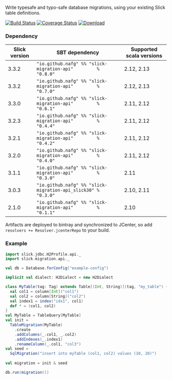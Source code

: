 Write typesafe and typo-safe database migrations, using your existing Slick table definitions.

[![Build Status](https://travis-ci.org/nafg/slick-migration-api.svg?branch=master)](https://travis-ci.org/nafg/slick-migration-api)
[![Coverage Status](https://img.shields.io/coveralls/nafg/slick-migration-api.svg)](https://coveralls.io/r/nafg/slick-migration-api?branch=master)
[![Download](https://api.bintray.com/packages/naftoligug/maven/slick-migration-api/images/download.svg) ](https://bintray.com/naftoligug/maven/slick-migration-api/_latestVersion)

### Dependency

| Slick version | SBT dependency                                                   | Supported scala versions
|---------------|------------------------------------------------------------------|--------------------------
| 3.3.2         | `"io.github.nafg" %% "slick-migration-api"         % "0.8.0"`    | 2.12, 2.13
| 3.3.2         | `"io.github.nafg" %% "slick-migration-api"         % "0.7.0"`    | 2.12, 2.13
| 3.3.0         | `"io.github.nafg" %% "slick-migration-api"         % "0.6.1"`    | 2.11, 2.12
| 3.2.3         | `"io.github.nafg" %% "slick-migration-api"         % "0.4.4"`    | 2.11, 2.12
| 3.2.1         | `"io.github.nafg" %% "slick-migration-api"         % "0.4.2"`    | 2.11, 2.12
| 3.2.0         | `"io.github.nafg" %% "slick-migration-api"         % "0.4.0"`    | 2.11, 2.12
| 3.1.1         | `"io.github.nafg" %% "slick-migration-api"         % "0.3.0"`    | 2.11
| 3.0.3         | `"io.github.nafg" %% "slick-migration-api_slick30" % "0.3.0"`    | 2.10, 2.11
| 2.1.0         | `"io.github.nafg" %% "slick-migration-api"         % "0.1.1"`    | 2.10

Artifacts are deployed to bintray and synchronized to JCenter, so add `resolvers += Resolver.jcenterRepo` to your build.


### Example

````scala
import slick.jdbc.H2Profile.api._
import slick.migration.api._

val db = Database.forConfig("example-config")

implicit val dialect: H2Dialect = new H2Dialect

class MyTable(tag: Tag) extends Table[(Int, String)](tag, "my_table") {
  val col1 = column[Int]("col1")
  val col2 = column[String]("col2")
  val index1 = index("idx1", col1)
  def * = (col1, col2)
}
val MyTable = TableQuery[MyTable]
val init =
  TableMigration(MyTable)
    .create
    .addColumns(_.col1, _.col2)
    .addIndexes(_.index1)
    .renameColumn(_.col1, "col3")
val seed =
  SqlMigration("insert into myTable (col1, col2) values (10, 20)")
  
val migration = init & seed

db.run(migration())
````
